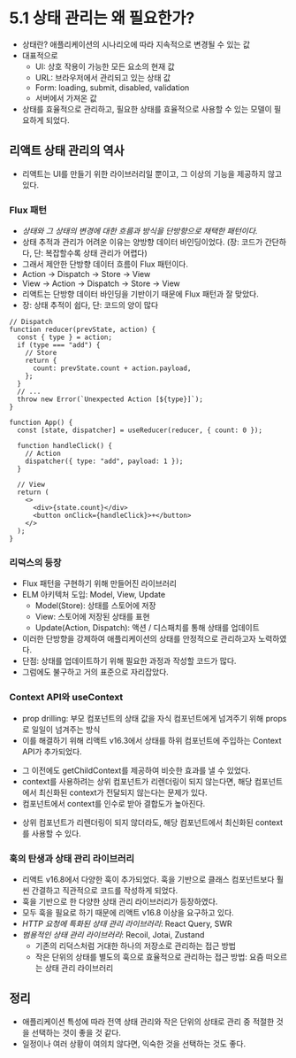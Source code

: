 # 5.1 상태 관리는 왜 필요한가?

- 상태란? 애플리케이션의 시나리오에 따라 지속적으로 변경될 수 있는 값
- 대표적으로
  - UI: 상호 작용이 가능한 모든 요소의 현재 값
  - URL: 브라우저에서 관리되고 있는 상태 값
  - Form: loading, submit, disabled, validation
  - 서버에서 가져온 값
- 상태를 효율적으로 관리하고, 필요한 상태를 효율적으로 사용할 수 있는 모델이 필요하게 되었다.

## 리액트 상태 관리의 역사

- 리액트는 UI를 만들기 위한 라이브러리일 뿐이고, 그 이상의 기능을 제공하지 않고 있다.

### Flux 패턴

- _상태와 그 상태의 변경에 대한 흐름과 방식을 단방향으로 채택한 패턴이다._
- 상태 추적과 관리가 어려운 이유는 양방향 데이터 바인딩이었다. (장: 코드가 간단하다, 단: 복잡할수록 상태 관리가 어렵다)
- 그래서 제안한 단방향 데이터 흐름이 Flux 패턴이다.
- Action -> Dispatch -> Store -> View
- View -> Action -> Dispatch -> Store -> View
- 리액트는 단방향 데이터 바인딩을 기반이기 때문에 Flux 패턴과 잘 맞았다.
- 장: 상태 추적이 쉽다, 단: 코드의 양이 많다

```tsx
// Dispatch
function reducer(prevState, action) {
  const { type } = action;
  if (type === "add") {
    // Store
    return {
      count: prevState.count + action.payload,
    };
  }
  // ...
  throw new Error(`Unexpected Action [${type}]`);
}

function App() {
  const [state, dispatcher] = useReducer(reducer, { count: 0 });

  function handleClick() {
    // Action
    dispatcher({ type: "add", payload: 1 });
  }

  // View
  return (
    <>
      <div>{state.count}</div>
      <button onClick={handleClick}>+</button>
    </>
  );
}
```

### 리덕스의 등장

- Flux 패턴을 구현하기 위해 만들어진 라이브러리
- ELM 아키텍처 도입: Model, View, Update
  - Model(Store): 상태를 스토어에 저장
  - View: 스토어에 저장된 상태를 표현
  - Update(Action, Dispatch): 액션 / 디스패치를 통해 상태를 업데이트
- 이러한 단방향을 강제하여 애플리케이션의 상태를 안정적으로 관리하고자 노력하였다.
- 단점: 상태를 업데이트하기 위해 필요한 과정과 작성할 코드가 많다.
- 그럼에도 불구하고 거의 표준으로 자리잡았다.

### Context API와 useContext

- prop drilling: 부모 컴포넌트의 상태 값을 자식 컴포넌트에게 넘겨주기 위해 props로 일일이 넘겨주는 방식
- 이를 해결하기 위해 리액트 v16.3에서 상태를 하위 컴포넌트에 주입하는 Context API가 추가되었다.

[](./getChildContext/getChildContext.js)

- 그 이전에도 getChildContext를 제공하여 비슷한 효과를 낼 수 있었다.
- context를 사용하려는 상위 컴포넌트가 리렌더링이 되지 않는다면, 해당 컴포넌트에서 최신화된 context가 전달되지 않는다는 문제가 있다.
- 컴포넌트에서 context를 인수로 받아 결합도가 높아진다.

[](./contextAPI/contextAPI.js)

- 상위 컴포넌트가 리렌더링이 되지 않더라도, 해당 컴포넌트에서 최신화된 context를 사용할 수 있다.

### 훅의 탄생과 상태 관리 라이브러리

- 리액트 v16.8에서 다양한 훅이 추가되었다. 훅을 기반으로 클래스 컴포넌트보다 훨씬 간결하고 직관적으로 코드를 작성하게 되었다.
- 훅을 기반으로 한 다양한 상태 관리 라이브러리가 등장하였다.
- 모두 훅을 필요로 하기 때문에 리액트 v16.8 이상을 요구하고 있다.
- _HTTP 요청에 특화된 상태 관리 라이브러리_: React Query, SWR
- _범용적인 상태 관리 라이브러리_: Recoil, Jotai, Zustand
  - 기존의 리덕스처럼 거대한 하나의 저장소로 관리하는 접근 방법
  - 작은 단위의 상태를 별도의 훅으로 효율적으로 관리하는 접근 방법: 요즘 떠오르는 상태 관리 라이브러리

## 정리

- 애플리케이션 특성에 따라 전역 상태 관리와 작은 단위의 상태로 관리 중 적절한 것을 선택하는 것이 좋을 것 같다.
- 일정이나 여러 상황이 여의치 않다면, 익숙한 것을 선택하는 것도 좋다.
